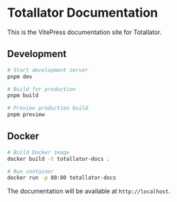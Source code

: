 # Totallator Documentation

This is the VitePress documentation site for Totallator.

## Development

```bash
# Start development server
pnpm dev

# Build for production
pnpm build

# Preview production build
pnpm preview
```

## Docker

```bash
# Build Docker image
docker build -t totallator-docs .

# Run container
docker run -p 80:80 totallator-docs
```

The documentation will be available at `http://localhost`.

